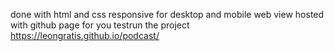 done with html and css
responsive for desktop and mobile web view
hosted with github page for you testrun the project
https://leongratis.github.io/podcast/
